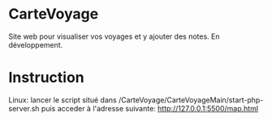 # CarteVoyage

Site web pour visualiser vos voyages et y ajouter des notes. En développement.

# Instruction

Linux: lancer le script situé dans /CarteVoyage/CarteVoyageMain/start-php-server.sh
puis acceder à l'adresse suivante: http://127.0.0.1:5500/map.html
